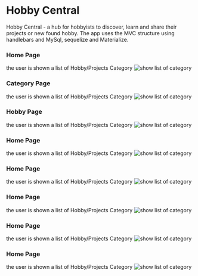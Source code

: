 # Hobby Central
Hobby Central - a hub for hobbyists to discover, learn and share their projects or new found hobby. The app uses the MVC structure using handlebars and MySql, sequelize and Materialize.


### Home Page
the user is shown a list of Hobby/Projects Category
![show list of category](/hc01.png)


### Category Page
the user is shown a list of Hobby/Projects Category
![show list of category](/hc02.png)


### Hobby Page
the user is shown a list of Hobby/Projects Category
![show list of category](/hc03.png)


### Home Page
the user is shown a list of Hobby/Projects Category
![show list of category](/hc04.png)


### Home Page
the user is shown a list of Hobby/Projects Category
![show list of category](/hc05.png)

### Home Page
the user is shown a list of Hobby/Projects Category
![show list of category](/hc06.png)

### Home Page
the user is shown a list of Hobby/Projects Category
![show list of category](/hc07.png)

### Home Page
the user is shown a list of Hobby/Projects Category
![show list of category](/hc08.png)

